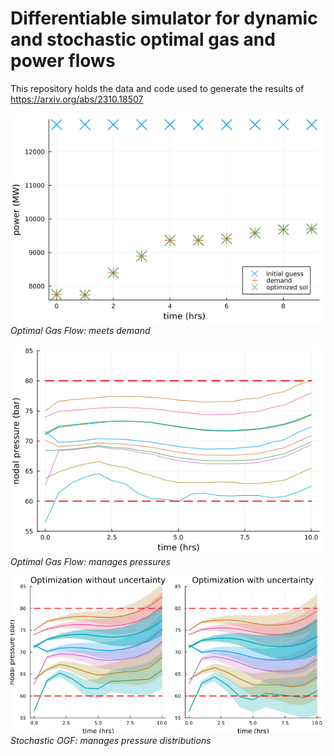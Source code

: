 # Differentiable simulator for dynamic and stochastic optimal gas and power flows

This repository holds the data and code used to generate the results of https://arxiv.org/abs/2310.18507

![Optimal Gas Flow: meets demand](./results/opt_gas_flow_demand.png)
*Optimal Gas Flow: meets demand*

![Optimal Gas Flow: manages pressures](./results/opt_gas_flow_pressures.png)
*Optimal Gas Flow: manages pressures*

![Stochastic OGF: manages pressure distributions](./results/uncertain_ogf_pressure_comparison.png)
*Stochastic OGF: manages pressure distributions*
